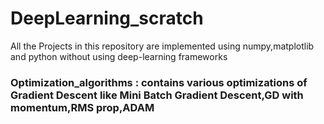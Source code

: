 # DeepLearning_scratch
All the Projects in this repository are implemented using numpy,matplotlib and python without using deep-learning frameworks

### Optimization_algorithms  : contains various optimizations of Gradient Descent like Mini Batch Gradient Descent,GD with momentum,RMS prop,ADAM
